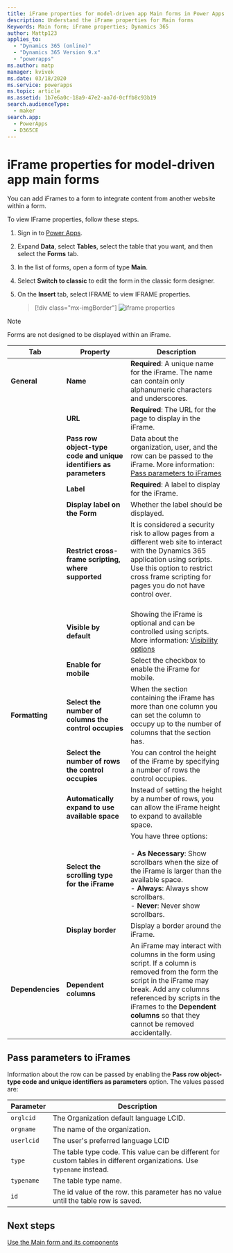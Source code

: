 ```yaml
---
title: iFrame properties for model-driven app Main forms in Power Apps | MicrosoftDocs
description: Understand the iFrame properties for Main forms
Keywords: Main form; iFrame properties; Dynamics 365
author: Mattp123
applies_to: 
  - "Dynamics 365 (online)"
  - "Dynamics 365 Version 9.x"
  - "powerapps"
ms.author: matp
manager: kvivek
ms.date: 03/18/2020
ms.service: powerapps
ms.topic: article
ms.assetid: 1b7e6a0c-18a9-47e2-aa7d-0cffb8c93b19
search.audienceType: 
  - maker
search.app: 
  - PowerApps
  - D365CE
---
```

# iFrame properties for model-driven app main forms

You can add iFrames to a form to integrate content from another website within a form. 

To view IFrame properties, follow these steps.

1.  Sign in to [Power Apps](https://make.powerapps.com/?utm_source=padocs&utm_medium=linkinadoc&utm_campaign=referralsfromdoc).

2.  Expand **Data**, select **Tables**, select the table that you want, and then select the **Forms** tab. 

3. In the list of forms, open a form of type **Main**.

4.  Select **Switch to classic** to edit the form in the classic form designer.

4.  On the **Insert** tab, select IFRAME to view IFRAME properties.

      > [!div class="mx-imgBorder"] 
      > ![iframe properties](media/iframe-properties.png)


> [!NOTE]
> Forms are not designed to be displayed within an iFrame.  
  
|Tab|Property|Description|  
|---------|--------------|-----------------|  
|**General**|**Name**|**Required**: A unique name for the iFrame. The name can contain only alphanumeric characters and underscores.|  
||**URL**|**Required**: The URL for the page to display in the iFrame.|  
||**Pass row object-type code and unique identifiers as parameters**|Data about the organization, user, and the row can be passed to the iFrame. More information: [Pass parameters to iFrames](#pass-parameters-to-iframes) |  
||**Label**|**Required**: A label to display for the iFrame.|  
||**Display label on the Form**|Whether the label should be displayed.|  
||**Restrict cross-frame scripting, where supported**|It is considered a security risk to allow pages from a different web site to interact with the Dynamics 365 application using scripts. Use this option to restrict cross frame scripting for pages you do not have control over.<br /><br />|  
||**Visible by default**|Showing the iFrame is optional and can be controlled using scripts. More information: [Visibility options](visibility-options-legacy.md)|
||**Enable for mobile**|Select the checkbox to enable the iFrame for mobile.|  
|**Formatting**|**Select the number of columns the control occupies**|When the section containing the iFrame has more than one column you can set the column to occupy up to the number of columns that the section has.|  
||**Select the number of rows the control occupies**|You can control the height of the iFrame by specifying a number of rows the control occupies.|  
||**Automatically expand to use available space**|Instead of setting the height by a number of rows, you can allow the iFrame height to expand to available space.|  
||**Select the scrolling type for the iFrame**|You have three options:<br /><br /> - **As Necessary**: Show scrollbars when the size of the iFrame is larger than the available space.<br />- **Always**: Always show scrollbars.<br />- **Never**:  Never show scrollbars.|  
||**Display border**|Display a border around the iFrame.|  
|**Dependencies**|**Dependent columns**|An iFrame may interact with columns in the form using script. If a column is removed from the form the script in the iFrame may break. Add any columns referenced by scripts in the iFrames to the **Dependent columns** so that they cannot be removed accidentally.|  
  
## Pass parameters to iFrames  
 Information about the row can be passed by enabling the **Pass row object-type code and unique identifiers as parameters** option. The values passed are:  
  
|Parameter|Description|  
|---------------|-----------------|  
|`orglcid`|The Organization default language LCID.|  
|`orgname`|The name of the organization.|  
|`userlcid`|The user's preferred language LCID|  
|`type`|The table type code. This value can be different for custom tables in different organizations. Use `typename` instead.|  
|`typename`|The table type name.|  
|`id`|The id value of the row. this parameter has no value until the table row is saved.|  

## Next steps

[Use the Main form and its components](use-main-form-and-components.md)
